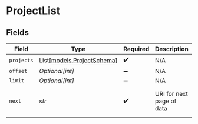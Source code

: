 # ProjectList


## Fields

| Field                                                                                         | Type                                                                                          | Required                                                                                      | Description                                                                                   | Example                                                                                       |
| --------------------------------------------------------------------------------------------- | --------------------------------------------------------------------------------------------- | --------------------------------------------------------------------------------------------- | --------------------------------------------------------------------------------------------- | --------------------------------------------------------------------------------------------- |
| `projects`                                                                                    | List[[models.ProjectSchema](../models/projectschema.md)]                                      | :heavy_check_mark:                                                                            | N/A                                                                                           |                                                                                               |
| `offset`                                                                                      | *Optional[int]*                                                                               | :heavy_minus_sign:                                                                            | N/A                                                                                           |                                                                                               |
| `limit`                                                                                       | *Optional[int]*                                                                               | :heavy_minus_sign:                                                                            | N/A                                                                                           |                                                                                               |
| `next`                                                                                        | *str*                                                                                         | :heavy_check_mark:                                                                            | URI for next page of data                                                                     | {<br/>"value": "https://server.mammoth.io/api/v2/workspaces/4/projects?limit=50\u0026offset=50"<br/>} |